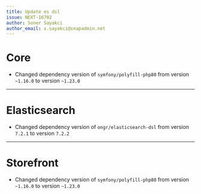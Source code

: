 ```yaml
---
title: Update es dsl
issue: NEXT-16702
author: Soner Sayakci
author_email: s.sayakci@snapadmin.net
---
```

# Core
* Changed dependency version of `symfony/polyfill-php80` from version `~1.16.0` to version `~1.23.0`
___
# Elasticsearch
* Changed dependency version of `ongr/elasticsearch-dsl` from version `7.2.1` to version `7.2.2`
___
# Storefront
* Changed dependency version of `symfony/polyfill-php80` from version `~1.16.0` to version `~1.23.0`
